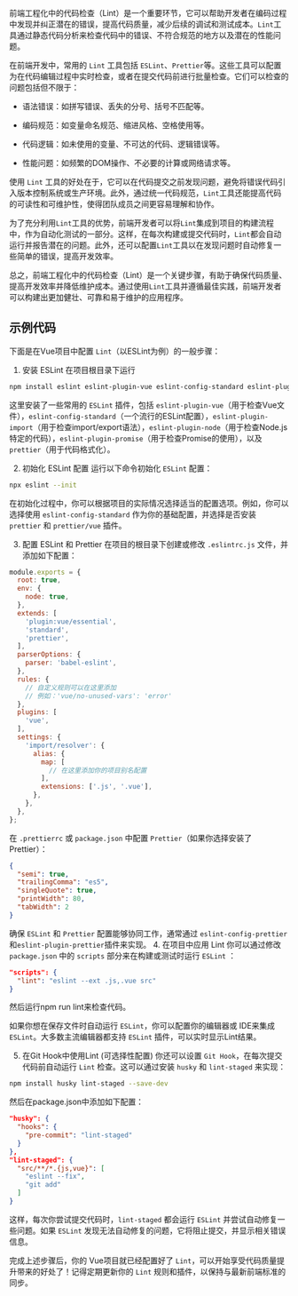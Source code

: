 前端工程化中的代码检查（Lint）是一个重要环节，它可以帮助开发者在编码过程中发现并纠正潜在的错误，提高代码质量，减少后续的调试和测试成本。`Lint`工具通过静态代码分析来检查代码中的错误、不符合规范的地方以及潜在的性能问题。

在前端开发中，常用的 `Lint` 工具包括 `ESLint`、`Prettier`等。这些工具可以配置为在代码编辑过程中实时检查，或者在提交代码前进行批量检查。它们可以检查的问题包括但不限于：

* 语法错误：如拼写错误、丢失的分号、括号不匹配等。

* 编码规范：如变量命名规范、缩进风格、空格使用等。

* 代码逻辑：如未使用的变量、不可达的代码、逻辑错误等。

* 性能问题：如频繁的DOM操作、不必要的计算或网络请求等。

使用 `Lint` 工具的好处在于，它可以在代码提交之前发现问题，避免将错误代码引入版本控制系统或生产环境。此外，通过统一代码规范，`Lint`工具还能提高代码的可读性和可维护性，使得团队成员之间更容易理解和协作。

为了充分利用`Lint`工具的优势，前端开发者可以将`Lint`集成到项目的构建流程中，作为自动化测试的一部分。这样，在每次构建或提交代码时，`Lint`都会自动运行并报告潜在的问题。此外，还可以配置`Lint`工具以在发现问题时自动修复一些简单的错误，提高开发效率。

总之，前端工程化中的代码检查（Lint）是一个关键步骤，有助于确保代码质量、提高开发效率并降低维护成本。通过使用`Lint`工具并遵循最佳实践，前端开发者可以构建出更加健壮、可靠和易于维护的应用程序。

## 示例代码
下面是在Vue项目中配置 `Lint`（以ESLint为例）的一般步骤：
1. 安装 ESLint
在项目根目录下运行
```bash
npm install eslint eslint-plugin-vue eslint-config-standard eslint-plugin-import eslint-plugin-node eslint-plugin-promise eslint-plugin-prettier prettier --save-dev
```
这里安装了一些常用的 `ESLint` 插件，包括 `eslint-plugin-vue`（用于检查Vue文件），`eslint-config-standard`（一个流行的ESLint配置），`eslint-plugin-import`（用于检查import/export语法），`eslint-plugin-node`（用于检查Node.js特定的代码），`eslint-plugin-promise`（用于检查Promise的使用），以及 `prettier`（用于代码格式化）。

2. 初始化 ESLint 配置
运行以下命令初始化 `ESLint` 配置：
```bash
npx eslint --init
```
在初始化过程中，你可以根据项目的实际情况选择适当的配置选项。例如，你可以选择使用 `eslint-config-standard` 作为你的基础配置，并选择是否安装 `prettier` 和 `prettier/vue` 插件。

3. 配置 ESLint 和 Prettier
在项目的根目录下创建或修改 `.eslintrc.js` 文件，并添加如下配置：
```js
module.exports = {
  root: true,
  env: {
    node: true,
  },
  extends: [
    'plugin:vue/essential',
    'standard',
    'prettier',
  ],
  parserOptions: {
    parser: 'babel-eslint',
  },
  rules: {
    // 自定义规则可以在这里添加
    // 例如：'vue/no-unused-vars': 'error'
  },
  plugins: [
    'vue',
  ],
  settings: {
    'import/resolver': {
      alias: {
        map: [
          // 在这里添加你的项目别名配置
        ],
        extensions: ['.js', '.vue'],
      },
    },
  },
};
```
在 `.prettierrc` 或 `package.json` 中配置 `Prettier`（如果你选择安装了Prettier）：

```json
{
  "semi": true,
  "trailingComma": "es5",
  "singleQuote": true,
  "printWidth": 80,
  "tabWidth": 2
}
```
确保 `ESLint` 和 `Prettier` 配置能够协同工作，通常通过 `eslint-config-prettier` 和`eslint-plugin-prettier`插件来实现。
4. 在项目中应用 Lint
   你可以通过修改 `package.json` 中的 `scripts` 部分来在构建或测试时运行 `ESLint` ：
```json
"scripts": {
  "lint": "eslint --ext .js,.vue src"
}
```
然后运行npm run lint来检查代码。

如果你想在保存文件时自动运行 `ESLint`，你可以配置你的编辑器或 IDE来集成 `ESLint`。大多数主流编辑器都支持 `ESLint` 插件，可以实时显示Lint结果。

5. 在Git Hook中使用Lint (可选择性配置)
你还可以设置 `Git Hook`，在每次提交代码前自动运行 `Lint` 检查。这可以通过安装 `husky` 和 `lint-staged` 来实现：
```bash
npm install husky lint-staged --save-dev
```
然后在package.json中添加如下配置：
```json
"husky": {
  "hooks": {
    "pre-commit": "lint-staged"
  }
},
"lint-staged": {
  "src/**/*.{js,vue}": [
    "eslint --fix",
    "git add"
  ]
}
```
这样，每次你尝试提交代码时，`lint-staged` 都会运行 `ESLint` 并尝试自动修复一些问题。如果 `ESLint` 发现无法自动修复的问题，它将阻止提交，并显示相关错误信息。

完成上述步骤后，你的 Vue项目就已经配置好了 `Lint`，可以开始享受代码质量提升带来的好处了！记得定期更新你的 `Lint` 规则和插件，以保持与最新前端标准的同步。
